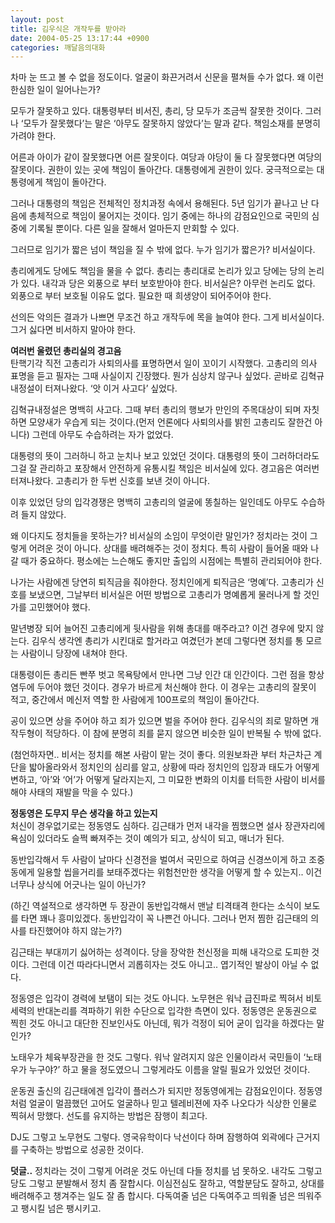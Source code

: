 ```yaml
---
layout: post
title: 김우식은 개작두를 받아라
date: 2004-05-25 13:17:44 +0900
categories: 깨달음의대화
---
```

차마 눈 뜨고 볼 수 없을 정도이다. 얼굴이 화끈거려서 신문을 펼쳐들 수가 없다. 왜 이런 한심한 일이 일어나는가?    
  
모두가 잘못하고 있다. 대통령부터 비서진, 총리, 당 모두가 조금씩 잘못한 것이다. 그러나 ‘모두가 잘못했다’는 말은 ‘아무도 잘못하지 않았다’는 말과 같다. 책임소재를 분명히 가려야 한다. 
  
  
어른과 아이가 같이 잘못했다면 어른 잘못이다. 여당과 야당이 둘 다 잘못했다면 여당의 잘못이다. 권한이 있는 곳에 책임이 돌아간다. 대통령에게 권한이 있다. 궁극적으로는 대통령에게 책임이 돌아간다.    
  
그러나 대통령의 책임은 전체적인 정치과정 속에서 용해된다. 5년 임기가 끝나고 난 다음에 총체적으로 책임이 물어지는 것이다. 임기 중에는 하나의 감점요인으로 국민의 심중에 기록될 뿐이다. 다른 일을 잘해서 얼마든지 만회할 수 있다.    
  
그러므로 임기가 짧은 넘이 책임을 질 수 밖에 없다. 누가 임기가 짧은가? 비서실이다.    
  
총리에게도 당에도 책임을 물을 수 없다. 총리는 총리대로 논리가 있고 당에는 당의 논리가 있다. 내각과 당은 외풍으로 부터 보호받아야 한다. 비서실은? 아무런 논리도 없다. 외풍으로 부터 보호될 이유도 없다. 필요한 때 희생양이 되어주어야 한다.    
  
선의든 악의든 결과가 나쁘면 무조건 하고 개작두에 목을 늘여야 한다. 그게 비서실이다. 그거 싫다면 비서하지 말아야 한다.    
  
**여러번 울렸던 총리실의 경고음**   
탄핵기각 직전 고총리가 사퇴의사를 표명하면서 일이 꼬이기 시작했다. 고총리의 의사 표명을 듣고 필자는 그때 사실이지 긴장했다. 뭔가 심상치 않구나 싶었다. 곧바로 김혁규내정설이 터져나왔다. ‘앗 이거 사고다’ 싶었다.    
  
김혁규내정설은 명백히 사고다. 그때 부터 총리의 행보가 만인의 주목대상이 되며 자칫하면 모양새가 우습게 되는 것이다.(먼저 언론에다 사퇴의사를 밝힌 고총리도 잘한건 아니다) 그런데 아무도 수습하려는 자가 없었다.    
  
대통령의 뜻이 그러하니 하고 눈치나 보고 있었던 것이다. 대통령의 뜻이 그러하더라도 그걸 잘 관리하고 포장해서 안전하게 유통시킬 책임은 비서실에 있다. 경고음은 여러번 터져나왔다. 고총리가 한 두번 신호를 보낸 것이 아니다.    
  
이후 있었던 당의 입각경쟁은 명백히 고총리의 얼굴에 똥칠하는 일인데도 아무도 수습하려 들지 않았다.    
  
왜 이다지도 정치들을 못하는가? 비서실의 소임이 무엇이란 말인가? 정치라는 것이 그렇게 어려운 것이 아니다. 상대를 배려해주는 것이 정치다. 특히 사람이 들어올 때와 나갈 때가 중요하다. 평소에는 느슨해도 좋지만 출입의 시점에는 특별히 관리되어야 한다.    
  
나가는 사람에겐 당연히 퇴직금을 줘야한다. 정치인에게 퇴직금은 ‘명예’다. 고총리가 신호를 보냈으면, 그날부터 비서실은 어떤 방법으로 고총리가 명예롭게 물러나게 할 것인가를 고민했어야 했다.    
  
말년병장 되어 늘어진 고총리에게 뒷사람을 위해 총대를 매주라고? 이건 경우에 맞지 않는다. 김우식 생각엔 총리가 시킨대로 할거라고 여겼던가 본데 그렇다면 정치를 통 모르는 사람이니 당장에 내쳐야 한다.    
  
대통령이든 총리든 빤쭈 벗고 목욕탕에서 만나면 그냥 인간 대 인간이다. 그런 점을 항상 염두에 두어야 했던 것이다. 경우가 바르게 처신해야 한다. 이 경우는 고총리의 잘못이 적고, 중간에서 메신저 역할 한 사람에게 100프로의 책임이 돌아간다.    
  
공이 있으면 상을 주어야 하고 죄가 있으면 벌을 주어야 한다. 김우식의 죄로 말하면 개작두형이 적당하다. 이 참에 분명히 죄를 묻지 않으면 비슷한 일이 반복될 수 밖에 없다.    
  
(첨언하자면.. 비서는 정치를 해본 사람이 맡는 것이 좋다. 의원보좌관 부터 차근차근 계단을 밟아올라와서 정치인의 심리를 알고, 상황에 따라 정치인의 입장과 태도가 어떻게 변하고, ‘아’와 ‘어’가 어떻게 달라지는지, 그 미묘한 변화의 이치를 터득한 사람이 비서를 해야 사태의 재발을 막을 수 있다.)    
  
**정동영은 도무지 무슨 생각을 하고 있는지**   
처신이 경우없기로는 정동영도 심하다. 김근태가 먼저 내각을 찜했으면 설사 장관자리에 욕심이 있더라도 슬쩍 빠져주는 것이 예의가 되고, 상식이 되고, 매너가 된다.    
  
동반입각해서 두 사람이 날마다 신경전을 벌여서 국민으로 하여금 신경쓰이게 하고 조중동에게 일용할 씹을거리를 보태주겠다는 위험천만한 생각을 어떻게 할 수 있는지.. 이건 너무나 상식에 어긋나는 일이 아닌가?    
  
(하긴 역설적으로 생각하면 두 장관이 동반입각해서 맨날 티격태격 한다는 소식이 보도를 타면 꽤나 흥미있겠다. 동반입각이 꼭 나쁜건 아니다. 그러나 먼저 찜한 김근태의 의사를 타진했어야 하지 않는가?)    
  
김근태는 부대끼기 싫어하는 성격이다. 당을 장악한 천신정을 피해 내각으로 도피한 것이다. 그런데 이건 따라다니면서 괴롭히자는 것도 아니고.. 엽기적인 발상이 아닐 수 없다.    
  
정동영은 입각이 경력에 보탬이 되는 것도 아니다. 노무현은 워낙 급진파로 찍혀서 비토세력의 반대논리를 격파하기 위한 수단으로 입각한 측면이 있다. 정동영은 운동권으로 찍힌 것도 아니고 대단한 진보인사도 아닌데, 뭐가 걱정이 되어 굳이 입각을 하겠다는 말인가?    
  
노태우가 체육부장관을 한 것도 그렇다. 워낙 알려지지 않은 인물이라서 국민들이 ‘노태우가 누구야?’ 하고 물을 정도였으니 그렇게라도 이름을 알릴 필요가 있었던 것이다.    
  
운동권 출신의 김근태에겐 입각이 플러스가 되지만 정동영에게는 감점요인이다. 정동영처럼 얼굴이 멀끔했던 고어도 얼굴하나 믿고 텔레비젼에 자주 나오다가 식상한 인물로 찍혀서 망했다. 선도를 유지하는 방법은 잠행이 최고다.    
  
DJ도 그렇고 노무현도 그렇다. 영국유학이다 낙선이다 하며 잠행하여 외곽에다 근거지를 구축하는 방법으로 성공한 것이다.    
  
**덧글..** 정치라는 것이 그렇게 어려운 것도 아닌데 다들 정치를 넘 못하오. 내각도 그렇고 당도 그렇고 분발해서 정치 좀 잘합시다. 이심전심도 잘하고, 역할분담도 잘하고, 상대를 배려해주고 챙겨주는 일도 잘 좀 합시다. 다독여줄 넘은 다독여주고 띄워줄 넘은 띄워주고 팽시킬 넘은 팽시키고.